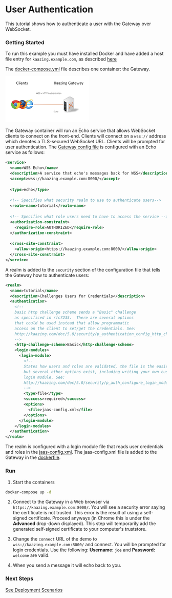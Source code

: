 # User Authentication 

This tutorial shows how to authenticate a user with the Gateway over WebSocket.

### Getting Started

To run this example you must have installed Docker and have added a host file entry for `kaazing.example.com`, as described [here](../README.md)

The [docker-compose.yml](docker-compose.yml) file describes one container: the Gateway.  

![authorization](../authorization.png)

The Gateway container will run an Echo service that allows WebSocket clients to connect on the front-end. Clients will connect on a `wss://` address which denotes a TLS-secured WebSocket URL. Clients will be prompted for user authentication. The [Gateway config file](gateway/echo-auth-gateway-config.xml) is configured with an Echo service as follows:

```xml
<service>
  <name>WSS Echo</name>
  <description>A service that echo's messages back for WSS</description>
  <accept>wss://kaazing.example.com:8000/</accept>

  <type>echo</type>

  <!-- Specifies what security realm to use to authenticate users-->
  <realm-name>tutorial</realm-name>

  <!-- Specifies what role users need to have to access the service -->
  <authorization-constraint>
    <require-role>AUTHORIZED</require-role>
  </authorization-constraint>

  <cross-site-constraint>
    <allow-origin>https://kaazing.example.com:8000/</allow-origin>
  </cross-site-constraint>
</service>
```

A realm is added to the `security` section of the configuration file that tells the Gateway how to authenticate users:

```xml
<realm>
  <name>tutorial</name>
  <description>Challenges Users for Credentials</description>
  <authentication>
    <!--
    basic http challenge scheme sends a "Basic" challenge
    as specificed in rfc7235.  There are several options
    that could be used instead that allow programmatic
    access on the client to set/get the credentials. See:
    http://kaazing.com/doc/5.0/security/p_authentication_config_http_challenge_scheme/
    -->
    <http-challenge-scheme>Basic</http-challenge-scheme>
    <login-modules>
      <login-module>
        <!--
        States how users and roles are validated, the file is the easiest,
        but several other options exist, including writing your own custom
        login module, See:
        http://kaazing.com/doc/5.0/security/p_auth_configure_login_module/
        -->
        <type>file</type>
        <success>required</success>
        <options>
          <file>jaas-config.xml</file>
        </options>
      </login-module>
    </login-modules>
  </authentication>
</realm>

```

The realm is configured with a login module file that reads user credentials and roles in the [jaas-config.xml](gateway/jaas-config.xml). The jaas-config.xml file is added to the Gateway in the [dockerfile](gateway/Dockerfile).

### Run

1. Start the containers
  ```bash
  docker-compose up -d
  ```

2. Connect to the Gateway in a Web browser via `https://kaazing.example.com:8000/`. You will see a security error saying the certificate is not trusted. This error is the result of using a self-signed certificate. Proceed anyways (in Chrome this is under the **Advanced** drop-down displayed). This step will temporarily add the generated self-signed certificate to your computer's truststore.

3. Change the `connect` URL of the demo to `wss://kaazing.example.com:8000/` and connect. You will be prompted for login credentials. Use the following: **Username:** `joe` and **Password:** `welcome` are valid. 

4.  When you send a message it will echo back to you.

### Next Steps
  
[See Deployment Scenarios](../../docker.tutorials#deployment-scenarios)
